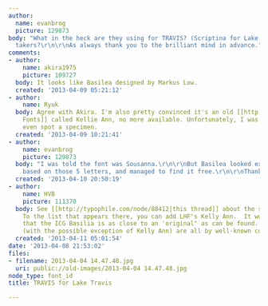 ```yaml
---
author:
  name: evanbrog
  picture: 129873
body: "What in the heck are they using for TRAVIS? (Scriptina for Lake, of course).\r\n\r\nAny
  takers?\r\n\r\nAs always thank you to the brilliant mind in advance."
comments:
- author:
    name: akira1975
    picture: 109727
  body: It looks like Basilea designed by Markus Low.
  created: '2013-04-09 05:21:12'
- author:
    name: Ryuk
  body: Agree with Akira. I'm also pretty convinced it's an old [[http://www.letterheadfonts.com|Letterhead
    Fonts]] called Kellie Ann, no more available. Unfortunately, I was not able to
    even spot a specimen.
  created: '2013-04-09 10:21:41'
- author:
    name: evanbrog
    picture: 129873
  body: "I was told the font was Sousanna.\r\n\r\nBut Basilea looked exactly the same
    based on those 5 letters, and managed to find it free.\r\n\r\nThank you"
  created: '2013-04-10 20:50:19'
- author:
    name: HVB
    picture: 111370
  body: See [[http://typophile.com/node/88412|this thread]] about the same typeface.
    To the list that appears there, you can add LHF's Kelly Ann.  It would appear
    that the ICG Basilia is as close to an 'original" as can be found. The others
    (with the possible exception of Kelly Ann) are all by well-known copyists.
  created: '2013-04-11 05:01:54'
date: '2013-04-08 21:53:02'
files:
- filename: 2013-04-04 14.47.48.jpg
  uri: public://old-images/2013-04-04 14.47.48.jpg
node_type: font_id
title: TRAVIS for Lake Travis

---
```

